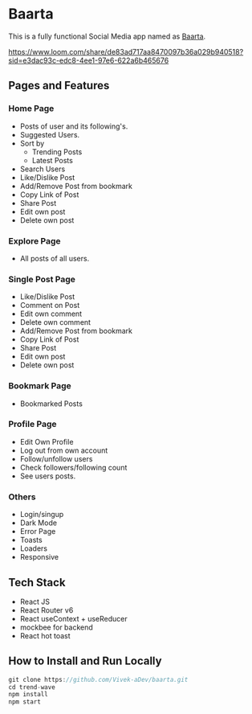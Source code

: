 # Baarta

This is a fully functional Social Media app named as [Baarta](https://baarta.netlify.app/).

https://www.loom.com/share/de83ad717aa8470097b36a029b940518?sid=e3dac93c-edc8-4ee1-97e6-622a6b465676

## Pages and Features

### Home Page
* Posts of user and its following's.
* Suggested Users.
* Sort by
    * Trending Posts
    * Latest Posts
* Search Users
* Like/Dislike Post
* Add/Remove Post from bookmark
* Copy Link of Post
* Share Post
* Edit own post
* Delete own post

### Explore Page
* All posts of all users.

### Single Post Page
* Like/Dislike Post
* Comment on Post
* Edit own comment
* Delete own comment
* Add/Remove Post from bookmark
* Copy Link of Post
* Share Post
* Edit own post
* Delete own post

### Bookmark Page
* Bookmarked Posts

### Profile Page
* Edit Own Profile
* Log out from own account
* Follow/unfollow users
* Check followers/following count
* See users posts.

### Others
* Login/singup
* Dark Mode
* Error Page
* Toasts
* Loaders
* Responsive

## Tech Stack
* React JS
* React Router v6
* React useContext + useReducer
* mockbee for backend
* React hot toast

## How to Install and Run Locally
```JavaScript
git clone https://github.com/Vivek-aDev/baarta.git
cd trend-wave
npm install
npm start
```